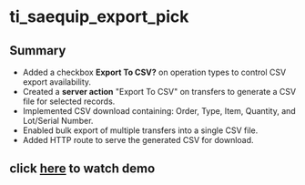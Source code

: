 # ti_saequip_export_pick

## Summary
- Added a checkbox **Export To CSV?** on operation types to control CSV export availability.
- Created a **server action** "Export To CSV" on transfers to generate a CSV file for selected records.
- Implemented CSV download containing: Order, Type, Item, Quantity, and Lot/Serial Number.
- Enabled bulk export of multiple transfers into a single CSV file.
- Added HTTP route to serve the generated CSV for download.


## click [here](https://portal07.sharepoint.com/:v:/s/OdooDevs/EQoaYuEhhDZAvwIT1Q42VmEBZB3H7s-qeadOHtd3CqecmQ?e=k2iiy8) to watch demo
